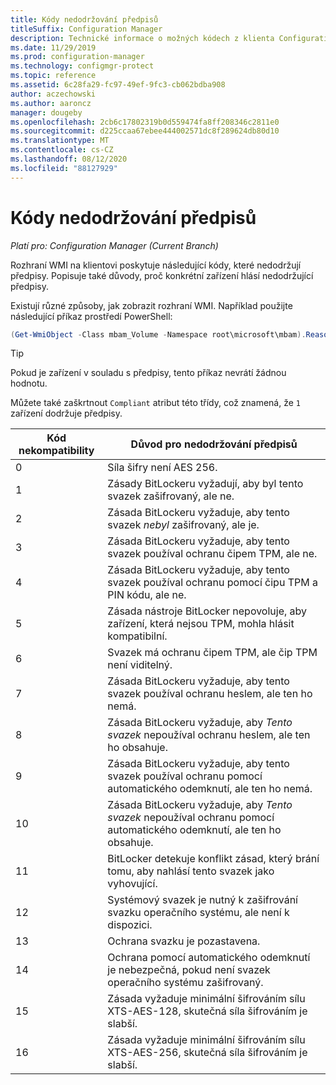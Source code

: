 ```yaml
---
title: Kódy nedodržování předpisů
titleSuffix: Configuration Manager
description: Technické informace o možných kódech z klienta Configuration Manager, který nedodržuje zásady BitLockeru
ms.date: 11/29/2019
ms.prod: configuration-manager
ms.technology: configmgr-protect
ms.topic: reference
ms.assetid: 6c28fa29-fc97-49ef-9fc3-cb062bdba908
author: aczechowski
ms.author: aaroncz
manager: dougeby
ms.openlocfilehash: 2cb6c17802319b0d559474fa8ff208346c2811e0
ms.sourcegitcommit: d225ccaa67ebee444002571dc8f289624db80d10
ms.translationtype: MT
ms.contentlocale: cs-CZ
ms.lasthandoff: 08/12/2020
ms.locfileid: "88127929"
---
```

# <a name="non-compliance-codes"></a>Kódy nedodržování předpisů

*Platí pro: Configuration Manager (Current Branch)*

<!--3601034-->

Rozhraní WMI na klientovi poskytuje následující kódy, které nedodržují předpisy. Popisuje také důvody, proč konkrétní zařízení hlásí nedodržující předpisy.

Existují různé způsoby, jak zobrazit rozhraní WMI. Například použijte následující příkaz prostředí PowerShell:

``` PowerShell
(Get-WmiObject -Class mbam_Volume -Namespace root\microsoft\mbam).ReasonsForNoncompliance
```

> [!TIP]
> Pokud je zařízení v souladu s předpisy, tento příkaz nevrátí žádnou hodnotu.
>
> Můžete také zaškrtnout `Compliant` atribut této třídy, což znamená, že `1` zařízení dodržuje předpisy.

|Kód nekompatibility|Důvod pro nedodržování předpisů|
|--- |--- |
|0|Síla šifry není AES 256.|
|1|Zásady BitLockeru vyžadují, aby byl tento svazek zašifrovaný, ale ne.|
|2|Zásada BitLockeru vyžaduje, aby tento svazek *nebyl* zašifrovaný, ale je.|
|3|Zásada BitLockeru vyžaduje, aby tento svazek používal ochranu čipem TPM, ale ne.|
|4|Zásada BitLockeru vyžaduje, aby tento svazek používal ochranu pomocí čipu TPM a PIN kódu, ale ne.|
|5|Zásada nástroje BitLocker nepovoluje, aby zařízení, která nejsou TPM, mohla hlásit kompatibilní.|
|6|Svazek má ochranu čipem TPM, ale čip TPM není viditelný.|
|7|Zásada BitLockeru vyžaduje, aby tento svazek používal ochranu heslem, ale ten ho nemá.|
|8|Zásada BitLockeru vyžaduje, aby *Tento svazek* nepoužíval ochranu heslem, ale ten ho obsahuje.|
|9|Zásada BitLockeru vyžaduje, aby tento svazek používal ochranu pomocí automatického odemknutí, ale ten ho nemá.|
|10|Zásada BitLockeru vyžaduje, aby *Tento svazek* nepoužíval ochranu pomocí automatického odemknutí, ale ten ho obsahuje.|
|11|BitLocker detekuje konflikt zásad, který brání tomu, aby nahlásí tento svazek jako vyhovující.|
|12|Systémový svazek je nutný k zašifrování svazku operačního systému, ale není k dispozici.|
|13|Ochrana svazku je pozastavena.|
|14|Ochrana pomocí automatického odemknutí je nebezpečná, pokud není svazek operačního systému zašifrovaný.|
|15|Zásada vyžaduje minimální šifrováním sílu XTS-AES-128, skutečná síla šifrováním je slabší.|
|16|Zásada vyžaduje minimální šifrováním sílu XTS-AES-256, skutečná síla šifrováním je slabší.|
